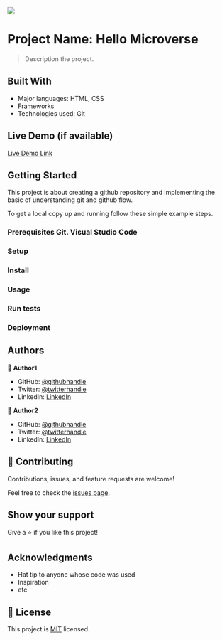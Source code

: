 ![](https://img.shields.io/badge/Microverse-blueviolet)

# Project Name: Hello Microverse

> Description the project.


## Built With

- Major languages: HTML, CSS 
- Frameworks
- Technologies used: Git

## Live Demo (if available)

[Live Demo Link](https://livedemo.com)


## Getting Started

This project is about creating a github repository and implementing the basic of understanding git and github flow.

To get a local copy up and running follow these simple example steps.

### Prerequisites Git. Visual Studio Code

### Setup

### Install

### Usage

### Run tests

### Deployment



## Authors

👤 **Author1**

- GitHub: [@githubhandle](https://github.com/githubhandle)
- Twitter: [@twitterhandle](https://twitter.com/twitterhandle)
- LinkedIn: [LinkedIn](https://linkedin.com/in/linkedinhandle)

👤 **Author2**

- GitHub: [@githubhandle](https://github.com/githubhandle)
- Twitter: [@twitterhandle](https://twitter.com/twitterhandle)
- LinkedIn: [LinkedIn](https://linkedin.com/in/linkedinhandle)

## 🤝 Contributing

Contributions, issues, and feature requests are welcome!

Feel free to check the [issues page](../../issues/).

## Show your support

Give a ⭐️ if you like this project!

## Acknowledgments

- Hat tip to anyone whose code was used
- Inspiration
- etc

## 📝 License

This project is [MIT](./MIT.md) licensed.
